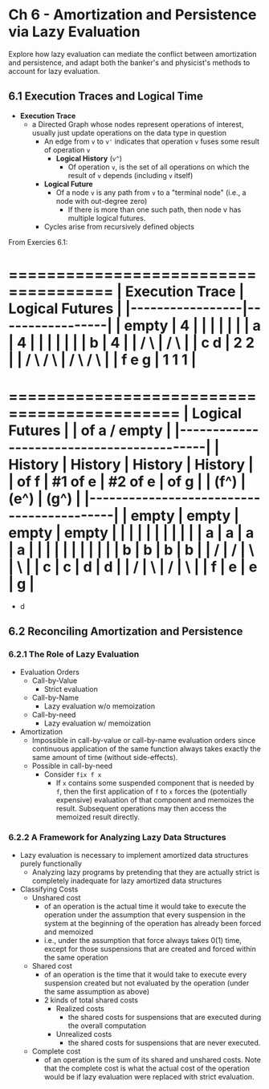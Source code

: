 # Ch 6 - Amortization and Persistence via Lazy Evaluation

Explore how lazy evaluation can mediate the conflict between amortization and persistence, and adapt both the banker's and physicist's methods to account for lazy evaluation.

## 6.1 Execution Traces and Logical Time

- **Execution Trace**
  - a Directed Graph whose nodes represent operations of interest, usually just update operations on the data type in question
    - An edge from `v` to `v'` indicates that operation `v` fuses some result of operation `v`
      - **Logical History** (`v^`)
        - Of operation `v`, is the set of all operations on which the result of `v` depends (including `v` itself)
    -  **Logical Future**
        - Of a node `v` is any path from `v` to a "terminal node" (i.e., a node with out-degree zero)
          - If there is more than one such path, then node v has multiple logical futures.
     - Cycles arise from recursively defined objects

From Exercies 6.1:

=====================================
| Execution Trace | Logical Futures |
|-----------------|-----------------|
|      empty      |        4        |
|        |        |        |        |
|        a        |        4        |
|        |        |        |        |
|        b        |        4        |
|       / \       |       / \       |
|      c   d      |      2   2      |
|     / \ / \     |     / \ / \     |
|    f   e   g    |    1   1   1    |
=====================================

============================================
|              Logical Futures             |
|               of a / empty               |
|------------------------------------------|
| History  | History | History  |  History |
|  of f    | #1 of e | #2 of e  |   of g   |
|   (f^)   |       (e^)         |   (g^)   |
|------------------------------------------|
|    empty |  empty  |  empty   | empty    |
|      |   |    |    |    |     |   |      |
|      a   |    a    |    a     |   a      |
|      |   |    |    |    |     |   |      |
|      b   |    b    |    b     |   b      |
|     /    |   /     |     \    |    \     |
|    c     |  c      |      d   |     d    |
|   /      |   \     |     /    |      \   |
|  f       |    e    |    e     |       g  |
============================================

- d

## 6.2 Reconciling Amortization and Persistence

### 6.2.1 The Role of Lazy Evaluation

- Evaluation Orders
  - Call-by-Value
    - Strict evaluation
  - Call-by-Name
    - Lazy evaluation w/o memoization
  - Call-by-need
    - Lazy evaluation w/ memoization
- Amortization
  - Impossible in call-by-value or call-by-name evaluation orders since continuous application of the same function always takes exactly the same amount of time (without side-effects).
  - Possible in call-by-need
    - Consider `fix f x`
      - If `x` contains some suspended component that is needed by `f`, then the first application of `f` to `x` forces the (potentially expensive) evaluation of that component and memoizes the result. Subsequent operations may then access the memoized result directly.

### 6.2.2 A Framework for Analyzing Lazy Data Structures

- Lazy evaluation is necessary to implement amortized data structures purely functionally
  - Analyzing lazy programs by pretending that they are actually strict is completely inadequate for lazy amortized data structures
- Classifying Costs
  - Unshared cost
    - of an operation is the actual time it would take to execute the operation under the assumption that every suspension in the system at the beginning of the operation has already been forced and memoized
    - i.e., under the assumption that force always takes 0(1) time, except for those suspensions that are created and forced within the same operation
  - Shared cost
    - of an operation is the time that it would take to execute every suspension created but not evaluated by the operation (under the same assumption as above)
    - 2 kinds of total shared costs
      - Realized costs
        - the shared costs for suspensions that are executed during the overall computation
      - Unrealized costs
        - the shared costs for suspensions that are never executed.
  - Complete cost
    - of an operation is the sum of its shared and unshared costs. Note that the complete cost is what the actual cost of the operation would be if lazy evaluation were replaced with strict evaluation.